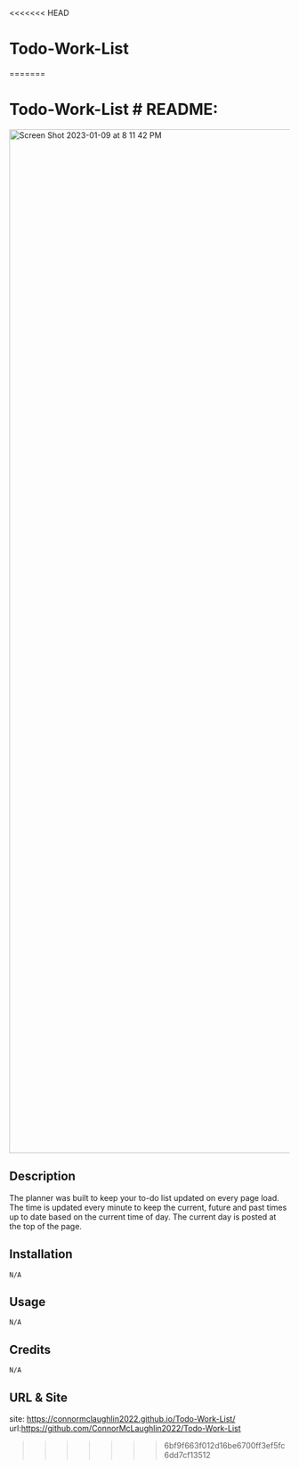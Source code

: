 <<<<<<< HEAD
# Todo-Work-List

=======
# Todo-Work-List # README:


<img width="1840" alt="Screen Shot 2023-01-09 at 8 11 42 PM" src="https://user-images.githubusercontent.com/116329927/211460510-f117c0aa-166d-4e60-ba51-3ef26ca44422.png">


## Description
  The planner was built to keep your to-do list updated on every page load. The time is updated every minute to keep the current, future and past times up to date based on the current time of day. The current day is posted at the top of the page.


## Installation

    N/A
## Usage
    N/A
## Credits
    N/A
    
## URL & Site
  site: https://connormclaughlin2022.github.io/Todo-Work-List/
  url:https://github.com/ConnorMcLaughlin2022/Todo-Work-List
>>>>>>> 6bf9f663f012d16be6700ff3ef5fc6dd7cf13512
